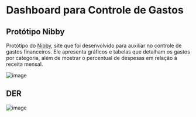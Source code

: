 # Dashboard para Controle de Gastos
## Protótipo Nibby
Protótipo do [Nibby](https://nibby.fuzzylab.tech), site que foi desenvolvido para auxiliar no controle de gastos financeiros. Ele apresenta gráficos e tabelas que detalham os gastos por categoria, além de mostrar o percentual de despesas em relação à receita mensal.
 
![image](https://github.com/juliaacarvalhosa/dash-controledegastos/assets/103545624/c0ee06e0-2d37-4749-a611-00e5b0502bfa)



## DER

![image](https://github.com/juliaacarvalhosa/dash-controledegastos/assets/103545624/a6b3728c-15ce-4e0e-9cec-53e084c7f606)



